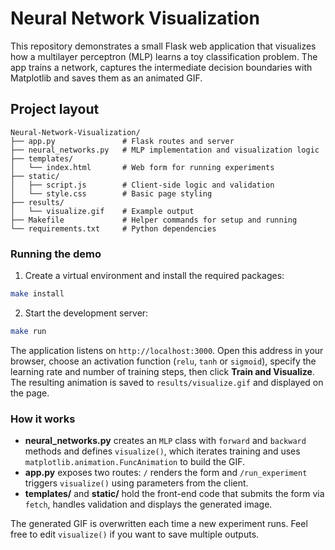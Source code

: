 # Neural Network Visualization

This repository demonstrates a small Flask web application that visualizes how a
multilayer perceptron (MLP) learns a toy classification problem. The app trains
a network, captures the intermediate decision boundaries with Matplotlib and
saves them as an animated GIF.

## Project layout

```
Neural-Network-Visualization/
├── app.py               # Flask routes and server
├── neural_networks.py   # MLP implementation and visualization logic
├── templates/
│   └── index.html       # Web form for running experiments
├── static/
│   ├── script.js        # Client-side logic and validation
│   └── style.css        # Basic page styling
├── results/
│   └── visualize.gif    # Example output
├── Makefile             # Helper commands for setup and running
└── requirements.txt     # Python dependencies
```

### Running the demo

1. Create a virtual environment and install the required packages:

```bash
make install
```

2. Start the development server:

```bash
make run
```

The application listens on `http://localhost:3000`. Open this address in your
browser, choose an activation function (`relu`, `tanh` or `sigmoid`), specify the
learning rate and number of training steps, then click **Train and Visualize**.
The resulting animation is saved to `results/visualize.gif` and displayed on the
page.

### How it works

- **neural_networks.py** creates an `MLP` class with `forward` and `backward`
  methods and defines `visualize()`, which iterates training and uses
  `matplotlib.animation.FuncAnimation` to build the GIF.
- **app.py** exposes two routes: `/` renders the form and `/run_experiment`
  triggers `visualize()` using parameters from the client.
- **templates/** and **static/** hold the front-end code that submits the form
  via `fetch`, handles validation and displays the generated image.

The generated GIF is overwritten each time a new experiment runs. Feel free to
edit `visualize()` if you want to save multiple outputs.

